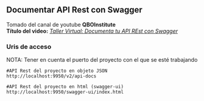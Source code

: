 ## Documentar API Rest con Swagger
Tomado del canal de youtube **QBOInstitute**  
**Título del video:** [*Taller Virtual: Documenta tu API REst con Swagger*](https://www.youtube.com/watch?v=pW8ffjMbd2k)

### Uris de acceso
NOTA: Tener en cuenta el puerto del proyecto con el que se esté trabajando
```
#API Rest del proyecto en objeto JSON
http://localhost:9950/v2/api-docs
```

```
#API Rest del proyecto en html (swagger-ui)
http://localhost:9950/swagger-ui/index.html
```